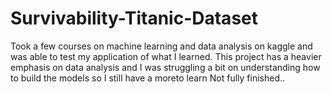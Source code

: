 # Survivability-Titanic-Dataset
Took a few courses on machine learning and data analysis on kaggle and was able to test my application of what I learned.
This project has a heavier emphasis on data analysis and I was struggling a bit on understanding how to build the models so I still have a moreto learn
Not fully finished..
